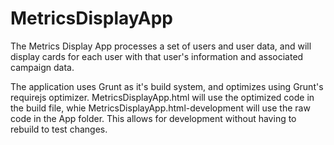 # MetricsDisplayApp
The Metrics Display App processes a set of users and user data, and will display cards for each user with that user's information and associated campaign data.

The application uses Grunt as it's build system, and optimizes using Grunt's requirejs optimizer. 
MetricsDisplayApp.html will use the optimized code in the build file, whie MetricsDisplayApp.html-development
will use the raw code in the App folder. This allows for development without having to rebuild to test changes.
